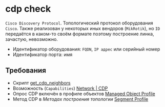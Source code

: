 # cdp check

`Cisco Discovery Protocol`. Топологический протокол оборудования  `Cisco`. 
Также реализован у некоторых иных вендоров (`MikRotik`), но `ID` передаётся в каком-то своём формате поэтому построение линка, 
зачастую, невозможно. 

* Идентификатор оборудования: `FQDN`, `IP адрес` или серийный номер
* Идентификатор порта: имя


## Требования

* Скрипт [get_cdp_neighbors](../../../../dev/reference/scripts/get_cdp_neighbors.md)
* Возможность (`Capabilities`) [Network | CDP](../../../../user/reference/caps/network/cdp.md)
* Опрос CDP включён в профиле объектов [Managed Object Profile](../../../../user/reference/concepts/managed-object-profile/index.md#Box(Полный_опрос))
* Метод CDP в *Методах построения топологии* [Segment Profile](../../../../user/reference/concepts/network-segment-profile/index.md)
